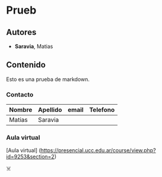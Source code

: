 # Prueb

## Autores
- **Saravia**, Matias

## Contenido
Esto es una prueba de markdown.

### Contacto
| Nombre   | Apellido    | email                 | Telefono
|----------|-------------|-----------------------|------------
| Matias   | Saravia     | 

### Aula virtual
[Aula virtual] (https://presencial.ucc.edu.ar/course/view.php?id=9253&section=2)

:skull_and_crossbones: